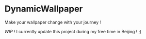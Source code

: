 # DynamicWallpaper
Make your wallpaper change with your journey !

*WIP !* I currently update this project during my free time in Beijing ! ;)
